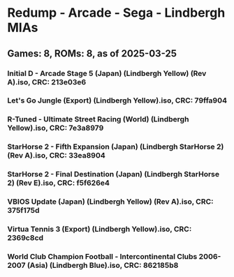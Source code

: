 # Redump - Arcade - Sega - Lindbergh MIAs
## Games: 8, ROMs: 8, as of 2025-03-25

### Initial D - Arcade Stage 5 (Japan) (Lindbergh Yellow) (Rev A).iso, CRC: 213e03e6
### Let's Go Jungle (Export) (Lindbergh Yellow).iso, CRC: 79ffa904
### R-Tuned - Ultimate Street Racing (World) (Lindbergh Yellow).iso, CRC: 7e3a8979
### StarHorse 2 - Fifth Expansion (Japan) (Lindbergh StarHorse 2) (Rev A).iso, CRC: 33ea8904
### StarHorse 2 - Final Destination (Japan) (Lindbergh StarHorse 2) (Rev E).iso, CRC: f5f626e4
### VBIOS Update (Japan) (Lindbergh Yellow) (Rev A).iso, CRC: 375f175d
### Virtua Tennis 3 (Export) (Lindbergh Yellow).iso, CRC: 2369c8cd
### World Club Champion Football - Intercontinental Clubs 2006-2007 (Asia) (Lindbergh Blue).iso, CRC: 862185b8
